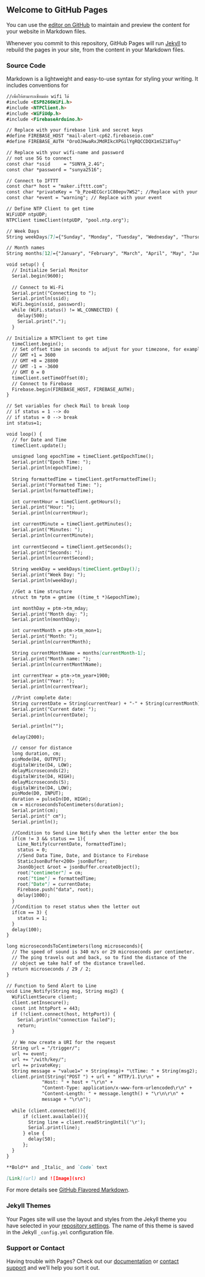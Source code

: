 ## Welcome to GitHub Pages

You can use the [editor on GitHub](https://github.com/maurelle/project/edit/master/index.md) to maintain and preview the content for your website in Markdown files.

Whenever you commit to this repository, GitHub Pages will run [Jekyll](https://jekyllrb.com/) to rebuild the pages in your site, from the content in your Markdown files.

### Source Code

Markdown is a lightweight and easy-to-use syntax for styling your writing. It includes conventions for

```markdown
//เพื่อให้สามารถเชื่อมต่อ wifi ได้
#include <ESP8266WiFi.h>
#include <NTPClient.h>
#include <WiFiUdp.h>
#include <FirebaseArduino.h> 

// Replace with your firebase link and secret keys
#define FIREBASE_HOST "mail-alert-cp62.firebaseio.com" 
#define FIREBASE_AUTH "OroOJHwaRxJMdRIkcXPGilYgRQCCDQX1mSZ18Tuy" 

// Replace with your wifi-name and password
// not use 5G to connect 
const char *ssid     = "SUNYA_2.4G";
const char *password = "sunya2516";

// Connect to IFTTT
const char* host = "maker.ifttt.com";
const char *privateKey = "b_Pze4ECGcr1C80epv7WS2"; //Replace with your key 
const char *event = "warning"; // Replace with your event 

// Define NTP Client to get time
WiFiUDP ntpUDP;
NTPClient timeClient(ntpUDP, "pool.ntp.org");

// Week Days
String weekDays[7]={"Sunday", "Monday", "Tuesday", "Wednesday", "Thursday", "Friday", "Saturday"};

// Month names
String months[12]={"January", "February", "March", "April", "May", "June", "July", "August", "September", "October", "November", "December"};

void setup() {
  // Initialize Serial Monitor
  Serial.begin(9600);
  
  // Connect to Wi-Fi
  Serial.print("Connecting to ");
  Serial.println(ssid);
  WiFi.begin(ssid, password);
  while (WiFi.status() != WL_CONNECTED) {
    delay(500);
    Serial.print(".");
  }

// Initialize a NTPClient to get time
  timeClient.begin();
  // Set offset time in seconds to adjust for your timezone, for example:
  // GMT +1 = 3600
  // GMT +8 = 28800
  // GMT -1 = -3600
  // GMT 0 = 0
  timeClient.setTimeOffset(0);
  // Connect to Firebase
  Firebase.begin(FIREBASE_HOST, FIREBASE_AUTH); 
}

// Set variables for check Mail to break loop
// if status = 1 --> do
// if status = 0 --> break
int status=1;

void loop() {
  // for Date and Time  
  timeClient.update();

  unsigned long epochTime = timeClient.getEpochTime();
  Serial.print("Epoch Time: ");
  Serial.println(epochTime);
  
  String formattedTime = timeClient.getFormattedTime();
  Serial.print("Formatted Time: ");
  Serial.println(formattedTime);  

  int currentHour = timeClient.getHours();
  Serial.print("Hour: ");
  Serial.println(currentHour);  

  int currentMinute = timeClient.getMinutes();
  Serial.print("Minutes: ");
  Serial.println(currentMinute); 
   
  int currentSecond = timeClient.getSeconds();
  Serial.print("Seconds: ");
  Serial.println(currentSecond);  

  String weekDay = weekDays[timeClient.getDay()];
  Serial.print("Week Day: ");
  Serial.println(weekDay);    

  //Get a time structure
  struct tm *ptm = gmtime ((time_t *)&epochTime); 

  int monthDay = ptm->tm_mday;
  Serial.print("Month day: ");
  Serial.println(monthDay);

  int currentMonth = ptm->tm_mon+1;
  Serial.print("Month: ");
  Serial.println(currentMonth);

  String currentMonthName = months[currentMonth-1];
  Serial.print("Month name: ");
  Serial.println(currentMonthName);

  int currentYear = ptm->tm_year+1900;
  Serial.print("Year: ");
  Serial.println(currentYear);

  //Print complete date:
  String currentDate = String(currentYear) + "-" + String(currentMonth) + "-" + String(monthDay);
  Serial.print("Current date: ");
  Serial.println(currentDate);

  Serial.println("");

  delay(2000);

  // censor for distance   
  long duration, cm;
  pinMode(D4, OUTPUT);
  digitalWrite(D4, LOW);
  delayMicroseconds(2);
  digitalWrite(D4, HIGH);
  delayMicroseconds(5);
  digitalWrite(D4, LOW);
  pinMode(D0, INPUT);
  duration = pulseIn(D0, HIGH);
  cm = microsecondsToCentimeters(duration);
  Serial.print(cm);
  Serial.print(" cm");
  Serial.println();

  //Condition to Send Line Notify when the letter enter the box  
  if(cm != 3 && status == 1){
    Line_Notify(currentDate, formattedTime);
    status = 0;
    //Send Data Time, Date, and Distance to Firebase    
    StaticJsonBuffer<200> jsonBuffer;
    JsonObject &root = jsonBuffer.createObject();
    root["centimeter"] = cm;
    root["time"] = formattedTime;
    root["Date"] = currentDate;
    Firebase.push("data", root); 
    delay(1000); 
  } 
  //Condition to reset status when the letter out
  if(cm == 3) {
    status = 1;
  }
  delay(100);
}

long microsecondsToCentimeters(long microseconds){
  // The speed of sound is 340 m/s or 29 microseconds per centimeter.
  // The ping travels out and back, so to find the distance of the
  // object we take half of the distance travelled.
  return microseconds / 29 / 2;
}

// Function to Send Alert to Line
void Line_Notify(String msg, String msg2) {
  WiFiClientSecure client;
  client.setInsecure();
  const int httpPort = 443;
  if (!client.connect(host, httpPort)) {
    Serial.println("connection failed");
    return;
  }
  
  // We now create a URI for the request
  String url = "/trigger/";
  url += event;
  url += "/with/key/";
  url += privateKey;
  String message = "value1=" + String(msg)+ "\tTime: " + String(msg2);
  client.print(String("POST ") + url + " HTTP/1.1\r\n" +
             "Host: " + host + "\r\n" +
             "Content-Type: application/x-www-form-urlencoded\r\n" +
             "Content-Length: " + message.length() + "\r\n\r\n" +
             message + "\r\n");
             
  while (client.connected()){
      if (client.available()){
        String line = client.readStringUntil('\r');
        Serial.print(line);
      } else {
        delay(50);
      };
  }
}

**Bold** and _Italic_ and `Code` text

[Link](url) and ![Image](src)
```

For more details see [GitHub Flavored Markdown](https://guides.github.com/features/mastering-markdown/).

### Jekyll Themes

Your Pages site will use the layout and styles from the Jekyll theme you have selected in your [repository settings](https://github.com/maurelle/project/settings). The name of this theme is saved in the Jekyll `_config.yml` configuration file.

### Support or Contact

Having trouble with Pages? Check out our [documentation](https://help.github.com/categories/github-pages-basics/) or [contact support](https://github.com/contact) and we’ll help you sort it out.
